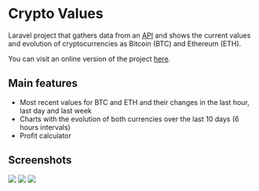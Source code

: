 # Crypto Values

Laravel project that gathers data from an <a href="https://coinmarketcap.com" target="_blank">API</a> and shows the current values and evolution of cryptocurrencies as Bitcoin (BTC) and Ethereum (ETH).

You can visit an online version of the project <a target="_blank" href="http://crypto.gdiasdasilva.com">here</a>.

## Main features

- Most recent values for BTC and ETH and their changes in the last hour, last day and last week
- Charts with the evolution of both currencies over the last 10 days (6 hours intervals)
- Profit calculator

## Screenshots

<img src="https://i.imgur.com/gtQ3LXx.png">

<img src="https://i.imgur.com/21YuVM8.png">

<img src="https://i.imgur.com/aS2MTPW.png">
